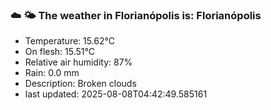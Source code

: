 ### ☁️ 🌤️  The weather in Florianópolis is: Florianópolis

- Temperature: 15.62°C
- On flesh: 15.51°C
- Relative air humidity: 87%
- Rain: 0.0 mm
- Description: Broken clouds
- last updated: 2025-08-08T04:42:49.585161
